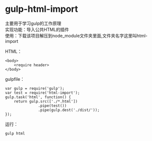 # gulp-html-import
主要用于学习gulp的工作原理  
实现功能：导入公共HTML的插件  
使用：下载该项目解压到node_module文件夹里面,文件夹名字这里叫html-import

HTML：
```
<body>
	<require header>
</body>
```

gulpfile：
```
var gulp = require('gulp');
var test = require('html-import');
gulp.task('html', function() {
    return gulp.src(['./*.html'])
               .pipe(test())
               .pipe(gulp.dest('./dist/'));
});
```

运行：
```
gulp html
```

